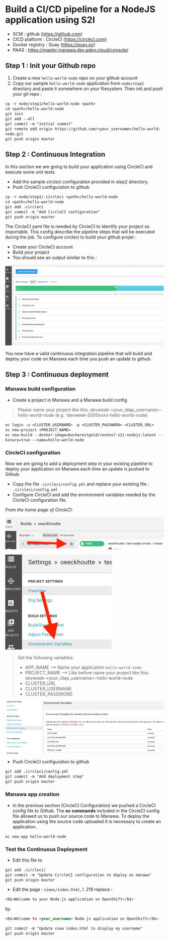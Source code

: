 # Build a CI/CD pipeline for a NodeJS application using S2I

* SCM             : github (https://github.com)
* CICD platform   : CircleCI (https://circleci.com)
* Docker registry : Quay (https://quay.io/)
* PAAS            : https://master.manawa.dev.adeo.cloud/console/

## Step 1 : Init your Github repo
1. Create a new `hello-world-node` repo on your github account
2. Copy our sample `hello-world-node` application from `node/step1` directory and paste it somewhere on your filesystem. Then init and push your git repo :

```shell
cp -r node/step1/hello-world-node <path>
cd <path>/hello-world-node
git init
git add --all
git commit -m "initial commit"
git remote add origin https://github.com/<your_username>/hello-world-node.git
git push origin master
```

## Step 2 : Continuous Integration

In this section we are going to build your application using CircleCI and execute some unit tests.

* Add the sample circleci configuration provided in step2 directory.
* Push CircleCI configuration to github

```shell
cp -r node/step2/.circleci <path>/hello-world-node
cd <path>/hello-world-node
git add .circleci
git commit -m "Add CircleCI configuration"
git push origin master
```

The CircleCI yaml file is needed by CircleCI to identify your project as importable. This config describe the pipeline steps that will be executed during the job. To configure circleci to build your github projet :

* Create your CircleCI account
* Build your project
* You should see an output similar to this :

![Link to environement variables](./Tutorial/screens/circleci-success.png)


You now have a valid continuous integration pipeline that will build and deploy your code on Manawa each time you push an update to github.


## Step 3 : Continuous deployment

### Manawa build configuration 

* Create a project in Manawa and a Manawa build config

> Please name your project like this: devweek-<your_ldap_username>-hello-world-node (e.g. 'devweek-2000xxxx-hello-world-node) 

```
oc login -u <CLUSTER_USERNAME> -p <CLUSTER_PASSWORD> <CLUSTER_URL>
oc new-project <PROJECT_NAME> 
oc new-build --docker-image=bucharestgold/centos7-s2i-nodejs:latest --binary=true --name=hello-world-node
```

### CircleCI configuration

Now we are going to add a deployment step in your existing pipeline to deploy your application on Manawa each time an update is pushed to Github.

* Copy the file `.circleci/config.yml` and replace your existing file : `.circleci/config.yml`
* Configure CircleCI and add the environment variables needed by the CircleCI configuration file. 

*From the home page of CircleCI:*

![Settings button](./Tutorial/screens/settings-button.png)

![Link to environement variables](./Tutorial/screens/environment-variables-link.png)

> Set the following variables:
> * APP_NAME --> Name your application `hello-world-node`
> * PROJECT_NAME --> Like before name your project like this: devweek-<your_ldap_username>-hello-world-node
> * CLUSTER_URL
> * CLUSTER_USERNAME
> * CLUSTER_PASSWORD

![Environement variables](./Tutorial/screens/environment-variables.png)


* Push CircleCI configuration to github


```shell
git add .circleci/config.yml
git commit -m "Add deployment step"
git push origin master
```


### Manawa app creation 

* In the previous section (CircleCI Configuration) we pushed a CircleCI config file to Github. The **oc commands** included in the CircleCI config file allowed us to push our source code to Manawa. 
To deploy the application using the source code uploaded it is necessary to create an application.

```
oc new-app hello-world-node
```



### Test the Continuous Deployment

* Edit this file to 

```shell
git add .circleci/
git commit -m "Update CircleCI configuration to deploy on manawa"
git push origin master
```
* Edit the page : `views/index.html`, l. 219 replace :
```html
<h1>Welcome to your Node.js application on OpenShift</h1>
```

by 
```html
<h1>Welcome to <your_username> Node.js application on OpenShift</h1>
```

```shell
git commit -m "Update view index.html to display my username"
git push origin master
```
